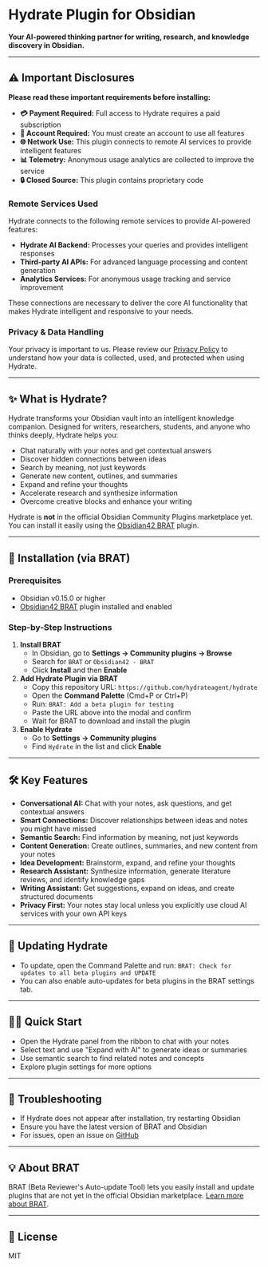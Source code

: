 # Hydrate Plugin for Obsidian

**Your AI-powered thinking partner for writing, research, and knowledge discovery in Obsidian.**

---

## ⚠️ Important Disclosures

**Please read these important requirements before installing:**

- **💳 Payment Required:** Full access to Hydrate requires a paid subscription
- **👤 Account Required:** You must create an account to use all features
- **🌐 Network Use:** This plugin connects to remote AI services to provide intelligent features
- **📊 Telemetry:** Anonymous usage analytics are collected to improve the service
- **🔒 Closed Source:** This plugin contains proprietary code

### Remote Services Used

Hydrate connects to the following remote services to provide AI-powered features:

- **Hydrate AI Backend:** Processes your queries and provides intelligent responses
- **Third-party AI APIs:** For advanced language processing and content generation
- **Analytics Services:** For anonymous usage tracking and service improvement

These connections are necessary to deliver the core AI functionality that makes Hydrate intelligent and responsive to your needs.

### Privacy & Data Handling

Your privacy is important to us. Please review our [Privacy Policy](https://hydrateagent.com/privacy/) to understand how your data is collected, used, and protected when using Hydrate.

---

## ✨ What is Hydrate?

Hydrate transforms your Obsidian vault into an intelligent knowledge companion. Designed for writers, researchers, students, and anyone who thinks deeply, Hydrate helps you:

-   Chat naturally with your notes and get contextual answers
-   Discover hidden connections between ideas
-   Search by meaning, not just keywords
-   Generate new content, outlines, and summaries
-   Expand and refine your thoughts
-   Accelerate research and synthesize information
-   Overcome creative blocks and enhance your writing

Hydrate is **not** in the official Obsidian Community Plugins marketplace yet. You can install it easily using the [Obsidian42 BRAT](https://github.com/TfTHacker/obsidian42-brat) plugin.

---

## 🚀 Installation (via BRAT)

### Prerequisites

-   Obsidian v0.15.0 or higher
-   [Obsidian42 BRAT](https://github.com/TfTHacker/obsidian42-brat) plugin installed and enabled

### Step-by-Step Instructions

1. **Install BRAT**
    - In Obsidian, go to **Settings → Community plugins → Browse**
    - Search for `BRAT` or `Obsidian42 - BRAT`
    - Click **Install** and then **Enable**
2. **Add Hydrate Plugin via BRAT**
    - Copy this repository URL:
      `https://github.com/hydrateagent/hydrate`
    - Open the **Command Palette** (Cmd+P or Ctrl+P)
    - Run: `BRAT: Add a beta plugin for testing`
    - Paste the URL above into the modal and confirm
    - Wait for BRAT to download and install the plugin
3. **Enable Hydrate**
    - Go to **Settings → Community plugins**
    - Find `Hydrate` in the list and click **Enable**

---

## 🛠 Key Features

-   **Conversational AI:** Chat with your notes, ask questions, and get contextual answers
-   **Smart Connections:** Discover relationships between ideas and notes you might have missed
-   **Semantic Search:** Find information by meaning, not just keywords
-   **Content Generation:** Create outlines, summaries, and new content from your notes
-   **Idea Development:** Brainstorm, expand, and refine your thoughts
-   **Research Assistant:** Synthesize information, generate literature reviews, and identify knowledge gaps
-   **Writing Assistant:** Get suggestions, expand on ideas, and create structured documents
-   **Privacy First:** Your notes stay local unless you explicitly use cloud AI services with your own API keys

---

## 🔄 Updating Hydrate

-   To update, open the Command Palette and run:
    `BRAT: Check for updates to all beta plugins and UPDATE`
-   You can also enable auto-updates for beta plugins in the BRAT settings tab.

---

## 🧑‍💻 Quick Start

-   Open the Hydrate panel from the ribbon to chat with your notes
-   Select text and use "Expand with AI" to generate ideas or summaries
-   Use semantic search to find related notes and concepts
-   Explore plugin settings for more options

---

## 🧩 Troubleshooting

-   If Hydrate does not appear after installation, try restarting Obsidian
-   Ensure you have the latest version of BRAT and Obsidian
-   For issues, open an issue on [GitHub](https://github.com/hydrateagent/hydrate/issues)

---

## 💡 About BRAT

BRAT (Beta Reviewer's Auto-update Tool) lets you easily install and update plugins that are not yet in the official Obsidian marketplace. [Learn more about BRAT](https://tfthacker.com/BRAT).

---

## 📝 License

MIT
